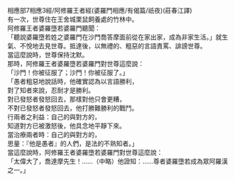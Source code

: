 相應部7相應3經/阿修羅王者經(婆羅門相應/有偈篇/祇夜)(莊春江譯)  
有一次，世尊住在王舍城栗鼠飼養處的竹林中。  
阿修羅王者婆羅墮若婆羅門聽聞：  
「聽說婆羅墮若姓之婆羅門在沙門喬答摩面前從在家出家，成為非家生活。」就生氣、不悅地去見世尊。抵達後，以無禮的、粗惡的言語責罵、誹謗世尊。  
當這麼說時，世尊保持沈默。  
那時，阿修羅王者婆羅墮若婆羅門對世尊這麼說：  
「沙門！你被征服了；沙門！你被征服了。」  
「愚者粗惡地說話時，他確實認為以言語勝利，  
對了知者來說，忍耐才是勝利。  
對已發怒者發怒回去，那樣對他只會更糟，  
不對已發怒者發怒回去，他打勝難勝利的戰鬥。  
行兩者之利益：自己的與對方的，  
知道對方已被激怒後，他具念地平靜下來。  
當治療兩者時：自己的與對方的，  
思量：『他是愚者』的人們，是法的不熟知者。」  
當這麼說時，阿修羅王者婆羅墮若婆羅門對世尊這麼說：  
「太偉大了，喬達摩先生！……（中略）他證知：……尊者婆羅墮若成為眾阿羅漢之一。」  
  
  

